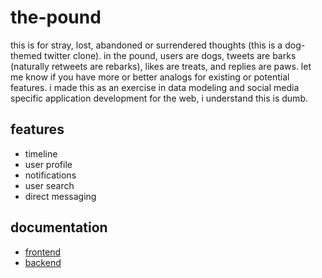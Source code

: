 # the-pound
this is for stray, lost, abandoned or surrendered thoughts (this is a dog-themed twitter clone). in the pound, users are dogs, tweets are barks (naturally retweets are rebarks), likes are treats, and replies are paws. let me know if you have more or better analogs for existing or potential features. i made this as an exercise in data modeling and social media specific application development for the web, i understand this is dumb.

## features
- timeline
- user profile
- notifications
- user search
- direct messaging

## documentation
- [frontend](https://github.com/ayaviri/the-pound/blob/main/apps/frontend/README.md)
- [backend](https://github.com/ayaviri/the-pound/blob/main/apps/backend/README.md)
